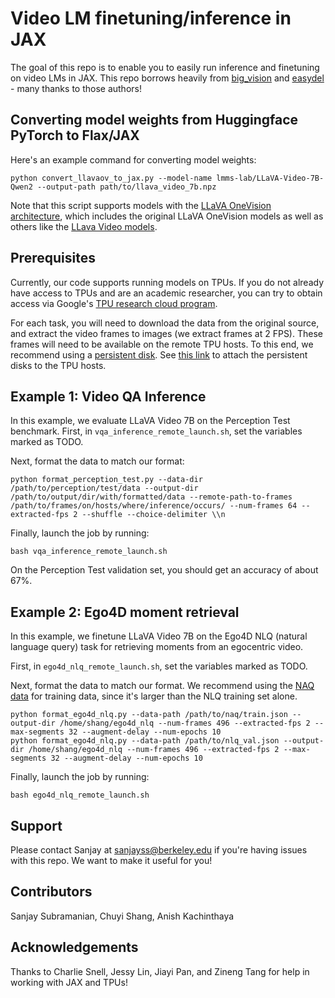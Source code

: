 # Video LM finetuning/inference in JAX

The goal of this repo is to enable you to easily run inference and finetuning on video LMs in JAX.
This repo borrows heavily from [big_vision](https://github.com/google-research/big_vision) and [easydel](https://github.com/erfanzar/EasyDeL/tree/main) - many thanks to those authors!

## Converting model weights from Huggingface PyTorch to Flax/JAX
Here's an example command for converting model weights:
```
python convert_llavaov_to_jax.py --model-name lmms-lab/LLaVA-Video-7B-Qwen2 --output-path path/to/llava_video_7b.npz
```
Note that this script supports models with the [LLaVA OneVision architecture](https://arxiv.org/abs/2408.03326), which includes the original LLaVA OneVision models as well as others like the [LLava Video models](https://arxiv.org/abs/2410.02713).

## Prerequisites
Currently, our code supports running models on TPUs. If you do not already have access to TPUs and are an academic researcher, you can try to obtain access via Google's [TPU research cloud program](https://sites.research.google/trc/about/).

For each task, you will need to download the data from the original source, and extract the video frames to images (we extract frames at 2 FPS). These frames will need to be available on the remote TPU hosts. To this end, we recommend using a [persistent disk](https://cloud.google.com/persistent-disk?hl=en). See [this link](https://cloud.google.com/tpu/docs/attach-durable-block-storage) to attach the persistent disks to the TPU hosts.

## Example 1: Video QA Inference
In this example, we evaluate LLaVA Video 7B on the Perception Test benchmark.
First, in `vqa_inference_remote_launch.sh`, set the variables marked as TODO.

Next, format the data to match our format:
```
python format_perception_test.py --data-dir /path/to/perception/test/data --output-dir /path/to/output/dir/with/formatted/data --remote-path-to-frames /path/to/frames/on/hosts/where/inference/occurs/ --num-frames 64 --extracted-fps 2 --shuffle --choice-delimiter \\n
```
Finally, launch the job by running:
```
bash vqa_inference_remote_launch.sh
```
On the Perception Test validation set, you should get an accuracy of about 67%.

## Example 2: Ego4D moment retrieval
In this example, we finetune LLaVA Video 7B on the Ego4D NLQ (natural language query) task for retrieving moments from an egocentric video.

First, in `ego4d_nlq_remote_launch.sh`, set the variables marked as TODO.

Next, format the data to match our format. We recommend using the [NAQ data](https://github.com/srama2512/NaQ/blob/main/PREPARE_NAQ_DATASETS.md) for training data, since it's larger than the NLQ training set alone.
```
python format_ego4d_nlq.py --data-path /path/to/naq/train.json --output-dir /home/shang/ego4d_nlq --num-frames 496 --extracted-fps 2 --max-segments 32 --augment-delay --num-epochs 10
python format_ego4d_nlq.py --data-path /path/to/nlq_val.json --output-dir /home/shang/ego4d_nlq --num-frames 496 --extracted-fps 2 --max-segments 32 --augment-delay --num-epochs 10
```
Finally, launch the job by running:
```
bash ego4d_nlq_remote_launch.sh
```

## Support
Please contact Sanjay at sanjayss@berkeley.edu if you're having issues with this repo. We want to make it useful for you!

## Contributors
Sanjay Subramanian, Chuyi Shang, Anish Kachinthaya

## Acknowledgements
Thanks to Charlie Snell, Jessy Lin, Jiayi Pan, and Zineng Tang for help in working with JAX and TPUs!

